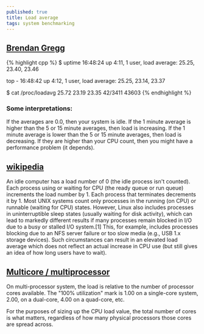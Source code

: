 ```yaml
---
published: true
title: Load average
tags: system benchmarking
---
```

## [Brendan Gregg](http://www.brendangregg.com/blog/2017-08-08/linux-load-averages.html)

{% highlight cpp %}
$ uptime
 16:48:24 up  4:11,  1 user,  load average: 25.25, 23.40, 23.46

top - 16:48:42 up  4:12,  1 user,  load average: 25.25, 23.14, 23.37

$ cat /proc/loadavg 
25.72 23.19 23.35 42/3411 43603
{% endhighlight %}

### Some interpretations:

If the averages are 0.0, then your system is idle.
If the 1 minute average is higher than the 5 or 15 minute averages, then load is increasing.
If the 1 minute average is lower than the 5 or 15 minute averages, then load is decreasing.
If they are higher than your CPU count, then you might have a performance problem (it depends).

## [wikipedia](https://en.wikipedia.org/wiki/Load_\(computing\)#Unix-style_load_calculation)

An idle computer has a load number of 0 (the idle process isn't counted). Each process using or waiting for CPU (the ready queue or run queue) increments the load number by 1. Each process that terminates decrements it by 1. Most UNIX systems count only processes in the running (on CPU) or runnable (waiting for CPU) states. However, Linux also includes processes in uninterruptible sleep states (usually waiting for disk activity), which can lead to markedly different results if many processes remain blocked in I/O due to a busy or stalled I/O system.[1] This, for example, includes processes blocking due to an NFS server failure or too slow media (e.g., USB 1.x storage devices). Such circumstances can result in an elevated load average which does not reflect an actual increase in CPU use (but still gives an idea of how long users have to wait).

## [Multicore / multiprocessor](http://blog.scoutapp.com/articles/2009/07/31/understanding-load-averages)

On multi-processor system, the load is relative to the number of processor cores available. The "100% utilization" mark is 1.00 on a single-core system, 2.00, on a dual-core, 4.00 on a quad-core, etc.

For the purposes of sizing up the CPU load value, the total number of cores is what matters, regardless of how many physical processors those cores are spread across.


